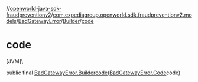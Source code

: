 //[openworld-java-sdk-fraudpreventionv2](../../../../index.md)/[com.expediagroup.openworld.sdk.fraudpreventionv2.models](../../index.md)/[BadGatewayError](../index.md)/[Builder](index.md)/[code](code.md)

# code

[JVM]\

public final [BadGatewayError.Builder](index.md)[code](code.md)([BadGatewayError.Code](../-code/index.md)code)
